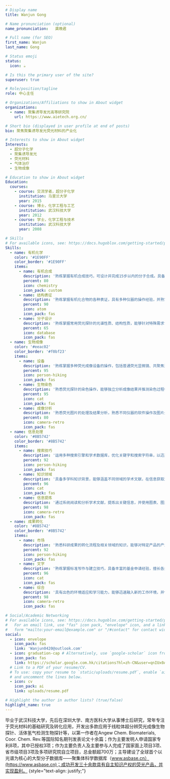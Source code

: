 ```yaml
---
# Display name
title: Wanjun Gong

# Name pronunciation (optional)
name_pronunciation:   龚晚君  

# Full name (for SEO)
first_name: Wanjun
last_name: Gong

# Status emoji
status:
  icon: ☕️

# Is this the primary user of the site?
superuser: true

# Role/position/tagline
role: 中心主任

# Organizations/Affiliations to show in About widget
organizations:
  - name: 聚集诱导发光高等研究院
    url: https://www.aietech.org.cn/

# Short bio (displayed in user profile at end of posts)
bio: 聚焦聚集诱导发光荧光材料的产业化

# Interests to show in About widget
Interests:
  - 超分子化学
  - 聚集诱导发光
  - 荧光材料
  - 气体治疗
  - 生物成像

# Education to show in About widget
Education:
  courses:
    - course: 交流学者，超分子化学
      institution: 马里兰大学
      year: 2015
    - course: 博士，化学工程与工艺
      institution: 武汉科技大学
      year: 2012
    - course: 学士，化学工程与技术
      institution: 武汉科技大学
      year: 2008

# Skills
# For available icons, see: https://docs.hugoblox.com/getting-started/page-builder/#icons
Skills:
  - name: 有机化学
    color: '#1E90FF'
    color_border: '#1E90FF'
    items:
      - name: 有机合成
        description: '熟练掌握有机合成技巧，可设计并完成15步以内的分子合成。具备高效、准确的实验经验和能力，'
        percent: 80
        icon: chemistry
        icon_pack: custom
      - name: 结构表征
        description: '熟练掌握有机化合物的各种表证，具有多种仪器的操作经验，并熟掌握表证结果的分析。'
        percent: 90
        icon: atom
        icon_pack: fas
      - name: 分子设计
        description: '熟练掌握常用荧光探针的光谱性质、结构性质，能够针对特殊需求设计分子结构。具有细胞器染色、离子特异性识别、细菌特异性标记、免疫组化、qPCR、化学发光等荧光探针的设计经验。'
        percent: 65
        icon: database
        icon_pack: fas
  - name: 生物成像
    color: '#eeac02'
    color_border: '#f0bf23'
    items:
      - name: 设备
        description: '熟练掌握多种荧光成像设备的操作，包括普通荧光显微镜、共聚焦激光显微镜、小动物 3D 成像、STORM 超分辨荧光显微镜、STED 超分辨荧光显微镜。'
        percent: 95
        icon: person-hiking
        icon_pack: fas
      - name: 生物染色
        description: '熟悉荧光探针的染色操作，能够独立分析成像结果并推测染色过程中的问题，依此解决荧光探针的不足。'
        percent: 95
        icon: cat
        icon_pack: fas
      - name: 成像分析
        description: '熟悉荧光图片的处理及结果分析，熟悉不同仪器的软件操作及图片处理，熟悉 Imagej 的图片处理'
        percent: 80
        icon: camera-retro
        icon_pack: fas
  - name: 信息处理
    color: '#8B5742'
    color_border: '#8B5742'
    items:
      - name: 搜索技巧
        description: '运用多种搜索引擎和学术数据库，优化关键字和搜索字符串，以迅速定位相关文献，使用过滤器和高级搜索功能，提高搜索结果的准确性。'
        percent: 92
        icon: person-hiking
        icon_pack: fas
      - name: 知识领域
        description: '具备多学科知识背景，能够涵盖不同领域的学术文献，在信息获取过程中，能够跨学科整合资源，获取全面而多维度的信息'
        percent: 96
        icon: cat
        icon_pack: fas
      - name: 信息提炼
        description: '通过系统阅读和分析学术文献，提炼出关键信息，并使用图表、图形等可视化工具，将复杂信息以清晰的形式呈现。'
        percent: 98
        icon: camera-retro
        icon_pack: fas
  - name: 成果转化
    color: '#8B5742'
    color_border: '#8B5742'
    items:
      - name: 市场
        description: '熟悉科研成果的转化流程及相关领域的知识，能够对特定产品的产业化潜力进行定性且定量的判断，对专业领域的市场需求敏感，能够根据市场需求快速的调整产业化方向。'
        percent: 92
        icon: person-hiking
        icon_pack: fas
      - name: 文字
        description: '熟练掌握标准写作与建立技巧，具备丰富的基金申请经验，擅长各类基金的策划、撰写与申请。'
        percent: 96
        icon: cat
        icon_pack: fas
      - name: 综合
        description: '具有出色的环境适应和学习能力，能够迅速融入新的工作环境，并快速掌握新的工作内容和技能，确保高效地完成任务。'
        percent: 98
        icon: camera-retro
        icon_pack: fas

# Social/Academic Networking
# For available icons, see: https://docs.hugoblox.com/getting-started/page-builder/#icons
#   For an email link, use "fas" icon pack, "envelope" icon, and a link in the
#   form "mailto:your-email@example.com" or "/#contact" for contact widget.
social:
  - icon: envelope
    icon_pack: fas
    link: 'Wanjun0420@outlook.com'
  - icon: graduation-cap # Alternatively, use `google-scholar` icon from `ai` icon pack
    icon_pack: fas
    link: https://scholar.google.com.hk/citations?hl=zh-CN&user=qnIUx0AAAAAJ
  # Link to a PDF of your resume/CV.
  # To use: copy your resume to `static/uploads/resume.pdf`, enable `ai` icons in `params.yaml`,
  # and uncomment the lines below.
  - icon: cv
    icon_pack: ai
    link: uploads/resume.pdf

# Highlight the author in author lists? (true/false)
highlight_name: true
---
```


毕业于武汉科技大学，先后在深圳大学、南方医科大学从事博士后研究，常年专注于荧光材料的基础研究及转化应用，开发出多款应用于线粒体超分辨荧光成像生物探针、活体氢气检测生物探针等，以第一作者在Angew Chem. Biomaterials, Coor. Chem. Rev.等国际知名期刊发表论文十余篇；作为主要发明人申请国家专利8项，其中已授权3项；作为主要负责人及主要参与人完成了国家面上项目3项、省市级项目3项及多项研究院自立项目，总金额超700万；主导建设了全球首个以光谱为核心的大型分子数据库——聚集体科学数据库（www.asbase.cn）(https://www.asbase.cn)；成功开发三十余款具有自主知识产权的荧光产品，并实现盈利。
{style="text-align: justify;"}
